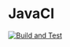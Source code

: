 # JavaCI

[![Build and Test](https://github.com/nishman89/JavaCI/actions/workflows/maven.yml/badge.svg)](https://github.com/nishman89/JavaCI/actions/workflows/maven.yml)
